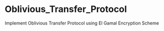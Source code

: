 # Oblivious_Transfer_Protocol
Implement Oblivious Transfer Protocol using El Gamal Encryption Scheme
